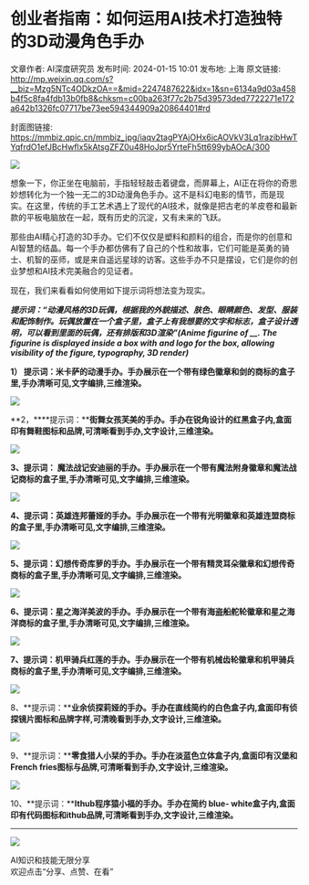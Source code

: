 # 创业者指南：如何运用AI技术打造独特的3D动漫角色手办

文章作者: AI深度研究员
发布时间: 2024-01-15 10:01
发布地: 上海
原文链接: http://mp.weixin.qq.com/s?__biz=Mzg5NTc4ODkzOA==&mid=2247487622&idx=1&sn=6134a9d03a458b4f5c8fa4fdb13b0fb8&chksm=c00ba263f77c2b75d39573ded7722271e172a642b1326fc07717be73ee594344909a20864401#rd

封面图链接: https://mmbiz.qpic.cn/mmbiz_jpg/iaqv2tagPYAjOHx6icAOVkV3Lq1razibHwTYqfrdO1efJBcHwflx5kAtsgZFZ0u48HoJpr5YrteFh5tt699ybAOcA/300

![](https://mmbiz.qpic.cn/mmbiz_jpg/iaqv2tagPYAjOHx6icAOVkV3Lq1razibHwTcibuf7ub7vVLxYEghXA19qsBkorKiajBvPsqclibCjtvpMKP98iaNFaRTA/640?wx_fmt=other&from=appmsg)

想象一下，你正坐在电脑前，手指轻轻敲击着键盘，而屏幕上，AI正在将你的奇思妙想转化为一个独一无二的3D动漫角色手办。这不是科幻电影的情节，而是现实。在这里，传统的手工艺术遇上了现代的AI技术，就像是把古老的羊皮卷和最新款的平板电脑放在一起，既有历史的沉淀，又有未来的飞跃。

那些由AI精心打造的3D手办。它们不仅仅是塑料和颜料的组合，而是你的创意和AI智慧的结晶。每一个手办都仿佛有了自己的个性和故事，它们可能是英勇的骑士、机智的巫师，或是来自遥远星球的访客。这些手办不只是摆设，它们是你的创业梦想和AI技术完美融合的见证者。

现在，我们来看看如何使用如下提示词将想法变为现实。

_**提示词：“动漫风格的3D玩偶，根据我的外貌描述、肤色、眼睛颜色、发型、服装和配饰制作。玩偶放置在一个盒子里，盒子上有我想要的文字和标志，盒子设计透明，可以看到里面的玩偶，还有排版和3D渲染”(Anime
figurine of **__**. The figurine is displayed inside a box with**_ _**and logo
for the box, allowing visibility of the figure, typography, 3D render)**_

  

**1） 提示词：米卡萨的动漫手办。手办展示在一个带有绿色徽章和剑的商标的盒子里,手办清晰可见,文字编排,三维渲染。**

![](https://mmbiz.qpic.cn/mmbiz_jpg/iaqv2tagPYAjOHx6icAOVkV3Lq1razibHwTbT5vzE7N1HJ7l9OK56jU113eOlP9ZHcz22bf5MVptuGqWp0nnPYZzg/640?wx_fmt=other&from=appmsg)

  

**2，****提示词：****街舞女孩芙美的手办。手办在锐角设计的红黑盒子内,盒面印有舞鞋图标和品牌,可清晰看到手办,文字设计,三维渲染。**

**![](https://mmbiz.qpic.cn/mmbiz_jpg/iaqv2tagPYAjOHx6icAOVkV3Lq1razibHwTtBicbWNHvj5opCOyWoxx93yCJvlibgu5GQD4u85ZHdvX3evVQDpjRsIA/640?wx_fmt=other&from=appmsg)**

  

**3、**提示词：** 魔法战记安迪丽的手办。手办展示在一个带有魔法附身徽章和魔法战记商标的盒子里,手办清晰可见,文字编排,三维渲染。**

![](https://mmbiz.qpic.cn/mmbiz_jpg/iaqv2tagPYAjOHx6icAOVkV3Lq1razibHwTLHuhaVsP7dYLxeOVDSlhgATHcgnUnj43dpCbsyySXsCsCOrJibDvV4Q/640?wx_fmt=other&from=appmsg)

  

****4、提示词：英雄连邦蕾娅的手办。手办展示在一个带有光明徽章和英雄连盟商标的盒子里,手办清晰可见,文字编排,三维渲染。****

![](https://mmbiz.qpic.cn/mmbiz_jpg/iaqv2tagPYAjOHx6icAOVkV3Lq1razibHwTzhlMeOsy4iaxZHAeHWpg4ibz7y7fQBa5BPibaWUUKW20zeDTcZzHovq2A/640?wx_fmt=other&from=appmsg)

****5、提示词：幻想传奇库萝的手办。手办展示在一个带有精灵耳朵徽章和幻想传奇商标的盒子里,手办清晰可见,文字编排,三维渲染。****  

![](https://mmbiz.qpic.cn/mmbiz_jpg/iaqv2tagPYAjOHx6icAOVkV3Lq1razibHwT2aKnG81Q7BnKBj6QNtZlhtGs6I1zzBsWWXc8bQ3s2TCiccXylPsZuTg/640?wx_fmt=other&from=appmsg)

  

****6、提示词：星之海洋美波的手办。手办展示在一个带有海盗船舵轮徽章和星之海洋商标的盒子里,手办清晰可见,文字编排,三维渲染。****

![](https://mmbiz.qpic.cn/mmbiz_jpg/iaqv2tagPYAjOHx6icAOVkV3Lq1razibHwTZvSkgIqZibqUDLhibnTDku1aKPd4tYkyQx1nRUYGLKfkzn44xuklH0IA/640?wx_fmt=other&from=appmsg)

  

****7、提示词：机甲骑兵红莲的手办。手办展示在一个带有机械齿轮徽章和机甲骑兵商标的盒子里,手办清晰可见,文字编排,三维渲染。****

![](https://mmbiz.qpic.cn/mmbiz_jpg/iaqv2tagPYAjOHx6icAOVkV3Lq1razibHwTZujg48gmEOvWEicdV95A2r109yYltpnrLxm5WJqjTAFu09Y0Iib9p5SA/640?wx_fmt=other&from=appmsg)

  

8、**提示词：****业余侦探莉娅的手办。手办在直线简约的白色盒子内,盒面印有侦探镜片图标和品牌字样,可清晚看到手办,文字设计,三维渲染。**

![](https://mmbiz.qpic.cn/mmbiz_jpg/iaqv2tagPYAjOHx6icAOVkV3Lq1razibHwTSE75gicwTibMb0ZuQUoCmQ0WNoiaUQZT4lJpVQwaU54kWzkukTEHMcFEQ/640?wx_fmt=other&from=appmsg)

  

9、**提示词：****零食猎人小栞的手办。手办在淡蓝色立体盒子内,盒面印有汉堡和French
fries图标与品牌,可清晰看到手办,文字设计,三维渲染。**

![](https://mmbiz.qpic.cn/mmbiz_jpg/iaqv2tagPYAjOHx6icAOVkV3Lq1razibHwTXDr58fxJpVxttEEkoWc8TzAPLdTWydDJdHatogHiatIBQJ54LwP1jeg/640?wx_fmt=other&from=appmsg)

  

10、**提示词：****Ithub程序猿小福的手办。手办在简约 blue-
white盒子内,盒面印有代码图标和ithub品牌,可清晰看到手办,文字设计,三维渲染。**

****

![](https://mmbiz.qpic.cn/mmbiz_jpg/iaqv2tagPYAjOHx6icAOVkV3Lq1razibHwTI3U0nmPuSSnI1znAvOkd9icjOR1dgYEr6IersdkbDmhmkGhydSoqiaeQ/640?wx_fmt=other&from=appmsg)

  

AI知识和技能无限分享  
欢迎点击“分享、点赞、在看”

